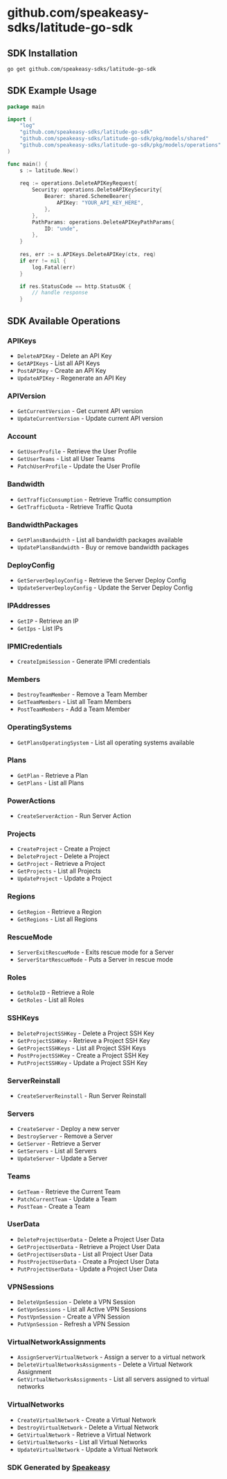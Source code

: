 # github.com/speakeasy-sdks/latitude-go-sdk

<!-- Start SDK Installation -->
## SDK Installation

```bash
go get github.com/speakeasy-sdks/latitude-go-sdk
```
<!-- End SDK Installation -->

## SDK Example Usage
<!-- Start SDK Example Usage -->
```go
package main

import (
    "log"
    "github.com/speakeasy-sdks/latitude-go-sdk"
    "github.com/speakeasy-sdks/latitude-go-sdk/pkg/models/shared"
    "github.com/speakeasy-sdks/latitude-go-sdk/pkg/models/operations"
)

func main() {
    s := latitude.New()
    
    req := operations.DeleteAPIKeyRequest{
        Security: operations.DeleteAPIKeySecurity{
            Bearer: shared.SchemeBearer{
                APIKey: "YOUR_API_KEY_HERE",
            },
        },
        PathParams: operations.DeleteAPIKeyPathParams{
            ID: "unde",
        },
    }
    
    res, err := s.APIKeys.DeleteAPIKey(ctx, req)
    if err != nil {
        log.Fatal(err)
    }

    if res.StatusCode == http.StatusOK {
        // handle response
    }
```
<!-- End SDK Example Usage -->

<!-- Start SDK Available Operations -->
## SDK Available Operations


### APIKeys

* `DeleteAPIKey` - Delete an API Key
* `GetAPIKeys` - List all API Keys
* `PostAPIKey` - Create an API Key
* `UpdateAPIKey` - Regenerate an API Key

### APIVersion

* `GetCurrentVersion` - Get current API version
* `UpdateCurrentVersion` - Update current API version

### Account

* `GetUserProfile` - Retrieve the User Profile
* `GetUserTeams` - List all User Teams
* `PatchUserProfile` - Update the User Profile

### Bandwidth

* `GetTrafficConsumption` - Retrieve Traffic consumption
* `GetTrafficQuota` - Retrieve Traffic Quota

### BandwidthPackages

* `GetPlansBandwidth` - List all bandwidth packages available
* `UpdatePlansBandwidth` - Buy or remove bandwidth packages

### DeployConfig

* `GetServerDeployConfig` - Retrieve the Server Deploy Config
* `UpdateServerDeployConfig` - Update the Server Deploy Config

### IPAddresses

* `GetIP` - Retrieve an IP
* `GetIps` - List IPs

### IPMICredentials

* `CreateIpmiSession` - Generate IPMI credentials

### Members

* `DestroyTeamMember` - Remove a Team Member
* `GetTeamMembers` - List all Team Members
* `PostTeamMembers` - Add a Team Member

### OperatingSystems

* `GetPlansOperatingSystem` - List all operating systems available

### Plans

* `GetPlan` - Retrieve a Plan
* `GetPlans` - List all Plans

### PowerActions

* `CreateServerAction` - Run Server Action

### Projects

* `CreateProject` - Create a Project
* `DeleteProject` - Delete a Project
* `GetProject` - Retrieve a Project
* `GetProjects` - List all Projects
* `UpdateProject` - Update a Project

### Regions

* `GetRegion` - Retrieve a Region
* `GetRegions` - List all Regions

### RescueMode

* `ServerExitRescueMode` - Exits rescue mode for a Server
* `ServerStartRescueMode` - Puts a Server in rescue mode

### Roles

* `GetRoleID` - Retrieve a Role
* `GetRoles` - List all Roles

### SSHKeys

* `DeleteProjectSSHKey` - Delete a Project SSH Key
* `GetProjectSSHKey` - Retrieve a Project SSH Key
* `GetProjectSSHKeys` - List all Project SSH Keys
* `PostProjectSSHKey` - Create a Project SSH Key
* `PutProjectSSHKey` - Update a Project SSH Key

### ServerReinstall

* `CreateServerReinstall` - Run Server Reinstall

### Servers

* `CreateServer` - Deploy a new server
* `DestroyServer` - Remove a Server
* `GetServer` - Retrieve a Server
* `GetServers` - List all Servers
* `UpdateServer` - Update a Server

### Teams

* `GetTeam` - Retrieve the Current Team
* `PatchCurrentTeam` - Update a Team
* `PostTeam` - Create a Team

### UserData

* `DeleteProjectUserData` - Delete a Project User Data
* `GetProjectUserData` - Retrieve a Project User Data
* `GetProjectUsersData` - List all Project User Data
* `PostProjectUserData` - Create a Project User Data
* `PutProjectUserData` - Update a Project User Data

### VPNSessions

* `DeleteVpnSession` - Delete a VPN Session
* `GetVpnSessions` - List all Active VPN Sessions
* `PostVpnSession` - Create a VPN Session
* `PutVpnSession` - Refresh a VPN Session

### VirtualNetworkAssignments

* `AssignServerVirtualNetwork` - Assign a server to a virtual network
* `DeleteVirtualNetworksAssignments` - Delete a Virtual Network Assignment
* `GetVirtualNetworksAssignments` - List all servers assigned to virtual networks

### VirtualNetworks

* `CreateVirtualNetwork` - Create a Virtual Network
* `DestroyVirtualNetwork` - Delete a Virtual Network
* `GetVirtualNetwork` - Retrieve a Virtual Network
* `GetVirtualNetworks` - List all Virtual Networks
* `UpdateVirtualNetwork` - Update a Virtual Network
<!-- End SDK Available Operations -->

### SDK Generated by [Speakeasy](https://docs.speakeasyapi.dev/docs/using-speakeasy/client-sdks)

